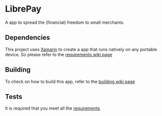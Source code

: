 # LibrePay

A app to spread the \(financial\) freedom to small merchants. 

## Dependencies
This project uses [Xamarin][xamarin-docs] to create a app that runs natively on any
portable device.
So please refer to the [requirements wiki page][wiki-requirements]

## Building

To check on how to build this app, refer to the [building wiki page][wiki-building]

## Tests

It is required that you meet all the [requirements][wiki-requirements]

 [wiki-building]: wiki/Building
 [wiki-requirements]: wiki/Requirements
 [xamarin-docs]: https://docs.microsoft.com/en-us/xamarin/
 [xamarin-install]: https://docs.microsoft.com/en-us/xamarin/get-started/installation/index
